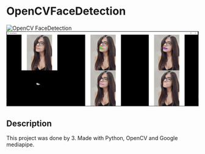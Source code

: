 # OpenCVFaceDetection

![OpenCV FaceDetection](doc/coverGig.gif)
![OpenCV FaceDetection](doc/cover.png)

## Description
This project was done by 3. Made with Python, OpenCV and Google mediapipe.
